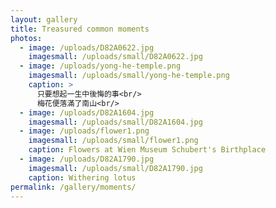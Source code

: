 ```yaml
---
layout: gallery
title: Treasured common moments
photos:
  - image: /uploads/D82A0622.jpg
    imagesmall: /uploads/small/D82A0622.jpg
  - image: /uploads/yong-he-temple.png
    imagesmall: /uploads/small/yong-he-temple.png
    caption: >
      只要想起一生中後悔的事<br/>
      梅花便落滿了南山<br/>
  - image: /uploads/D82A1604.jpg
    imagesmall: /uploads/small/D82A1604.jpg
  - image: /uploads/flower1.png
    imagesmall: /uploads/small/flower1.png
    caption: Flowers at Wien Museum Schubert's Birthplace
  - image: /uploads/D82A1790.jpg
    imagesmall: /uploads/small/D82A1790.jpg
    caption: Withering lotus
permalink: /gallery/moments/
---
```

